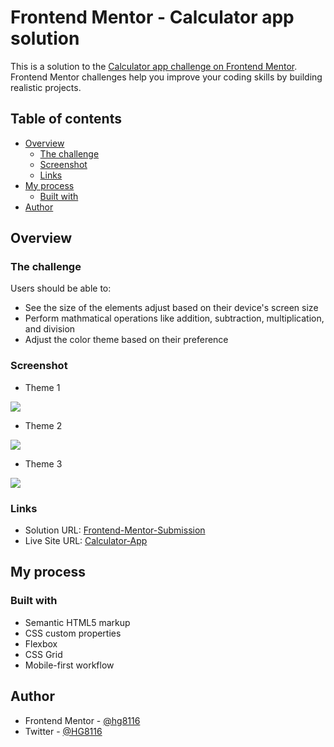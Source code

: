 # Frontend Mentor - Calculator app solution

This is a solution to the [Calculator app challenge on Frontend Mentor](https://www.frontendmentor.io/challenges/calculator-app-9lteq5N29). Frontend Mentor challenges help you improve your coding skills by building realistic projects. 

## Table of contents

- [Overview](#overview)
  - [The challenge](#the-challenge)
  - [Screenshot](#screenshot)
  - [Links](#links)
- [My process](#my-process)
  - [Built with](#built-with)
- [Author](#author)

## Overview

### The challenge

Users should be able to:

- See the size of the elements adjust based on their device's screen size
- Perform mathmatical operations like addition, subtraction, multiplication, and division
- Adjust the color theme based on their preference

### Screenshot

- Theme 1

![](./screenshot-theme1.jpg)

- Theme 2

![](./screenshot-theme2.jpg)

- Theme 3

![](./screenshot-theme3.jpg)

### Links

- Solution URL: [Frontend-Mentor-Submission](https://www.frontendmentor.io/solutions/calculatorapp-lvZeqlyU3)
- Live Site URL: [Calculator-App](https://hg8116.github.io/Calculator-app/)

## My process

### Built with

- Semantic HTML5 markup
- CSS custom properties
- Flexbox
- CSS Grid
- Mobile-first workflow

## Author

- Frontend Mentor - [@hg8116](https://www.frontendmentor.io/profile/hg8116)
- Twitter - [@HG8116](https://www.twitter.com/HG8116)
